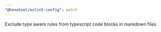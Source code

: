 ```yaml
---
"@hexatool/eslint-config": patch
---
```


Exclude type aware rules from typescript code blocks in markdown files
